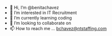 - 👋 Hi, I’m @benitachavez
- 👀 I’m interested in IT Recruitment
- 🌱 I’m currently learning coding
- 💞️ I’m looking to collaborate on 
- 📫 How to reach me ... bchavez@ntstaffing.com

<!---
benitachavez/benitachavez is a ✨ special ✨ repository because its `README.md` (this file) appears on your GitHub profile.
You can click the Preview link to take a look at your changes.
--->
